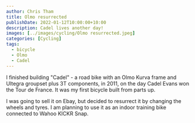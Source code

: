 ```yaml
---
author: Chris Tham
title: Olmo resurrected
publishDate: 2022-01-12T10:00:00+10:00
description: Cadel lives another day!
images: [../images/cycling/Olmo resurrected.jpeg]
categories: [Cycling]
tags:
  - bicycle
  - Olmo
  - Cadel
---
```


I finished building "Cadel" - a road bike with an Olmo Kurva frame and Ultegra
groupset plus 3T components, in 2011, on the day Cadel Evans won the Tour
de France. It was my first bicycle built from parts up.

I was going to sell it on Ebay, but decided to resurrect it by changing the
wheels and tyres. I am planning to use it as an indoor training bike connected
to Wahoo KICKR Snap.